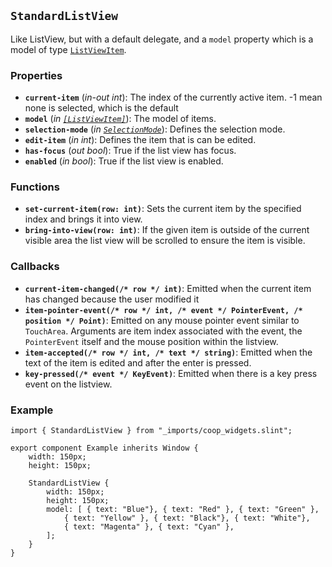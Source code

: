 <!--
SPDX-FileCopyrightText: 2023 Florian Blasius <co_sl@tutanota.com>
SPDX-License-Identifier: MIT
-->

## `StandardListView`

Like ListView, but with a default delegate, and a `model` property which is a model of type
[`ListViewItem`](../structs-enums/list-view-item.md).

### Properties

-   **`current-item`** (_in-out_ _int_): The index of the currently active item. -1 mean none is selected, which is the default
-   **`model`** (_in_ _[`[ListViewItem]`](../structs-enums/list-view-item.md)_): The model of items.
-   **`selection-mode`** (_in_ _[`SelectionMode`](../structs-enums/selection-mode.md)_): Defines the selection mode.
-   **`edit-item`** (_in_ _int_): Defines the item that is can be edited.
-   **`has-focus`** (_out_ _bool_): True if the list view has focus.
-   **`enabled`** (_in_ _bool_): True if the list view is enabled.

### Functions

-   **`set-current-item(row: int)`**: Sets the current item by the specified index and brings it into view.
-   **`bring-into-view(row: int)`**: If the given item is outside of the current visible area the list view will be scrolled to ensure the item is visible.

### Callbacks

-   **`current-item-changed(/* row */ int)`**: Emitted when the current item has changed because the user modified it
-   **`item-pointer-event(/* row */ int, /* event */ PointerEvent, /* position */ Point)`**: Emitted on any mouse pointer event similar to `TouchArea`. Arguments are item index associated with the event, the `PointerEvent` itself and the mouse position within the listview.
-   **`item-accepted(/* row */ int, /* text */ string)`**: Emitted when the text of the item is edited and after the enter is pressed.
-   **`key-pressed(/* event */ KeyEvent)`**: Emitted when there is a key press event on the listview.

### Example

```slint
import { StandardListView } from "_imports/coop_widgets.slint";

export component Example inherits Window {
    width: 150px;
    height: 150px;

    StandardListView {
        width: 150px;
        height: 150px;
        model: [ { text: "Blue"}, { text: "Red" }, { text: "Green" },
            { text: "Yellow" }, { text: "Black"}, { text: "White"},
            { text: "Magenta" }, { text: "Cyan" },
        ];
    }
}
```
